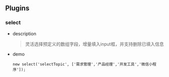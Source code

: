 ## Plugins
### select
* description
  > 灵活选择预定义的数组字段，增量填入input框，并支持删除已填入信息
* demo
  ```
  new select('selectTopic', ['需求管理','产品经理','开发工具','微信小程序']);
  ```
